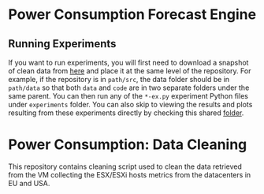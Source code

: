 # Power Consumption Forecast Engine

## Running Experiments
If you want to run experiments, you will first need to download a snapshot of clean data from [here](https://eaton-my.sharepoint.com/:f:/p/iskandergaba/ErcotJGQi3BMsGSD2TbOGoMB9iC5OFQ1O2bQVexgUcq9Fw?e=SHx2jY) and place it at the same level of the repository. For example, if the repository is in `path/src`, the data folder should be in `path/data` so that both `data` and `code` are in two separate folders under the same parent. You can then run any of the `*-ex.py` experiment Python files under `experiments` folder. You can also skip to viewing the results and plots resulting from these experiments directly by checking this shared [folder](https://eaton-my.sharepoint.com/:f:/p/iskandergaba/EhOcHBZrzlRJnUnbxBdp-AYBD44DVdggl4BRV9NMwmXPwQ?e=fM1DyH).

# Power Consumption: Data Cleaning

This repository contains cleaning script used to clean the data retrieved from the VM collecting the ESX/ESXi hosts metrics from the datacenters in EU and USA.